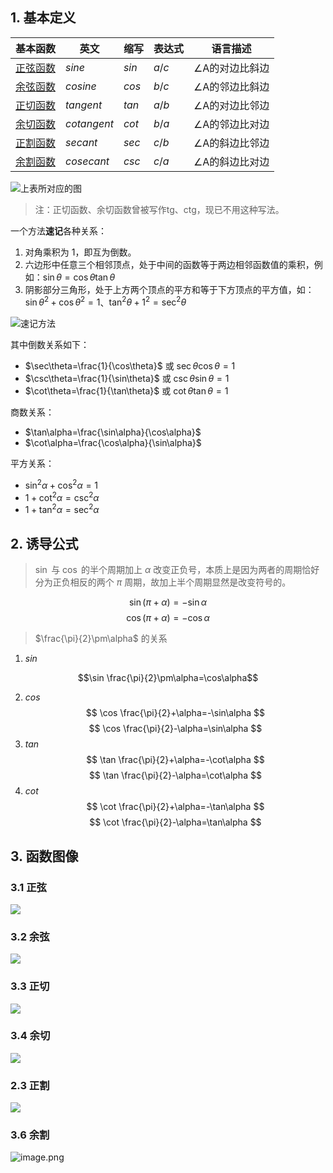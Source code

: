 ## 1. 基本定义

| 基本函数                                                                                                       | 英文          | 缩写    | 表达式   | 语言描述     |
| ---------------------------------------------------------------------------------------------------------- | ----------- | ----- | ----- | -------- |
| [正弦函数](https://baike.baidu.com/item/%E6%AD%A3%E5%BC%A6%E5%87%BD%E6%95%B0/9601948?fromModule=lemma_inlink)  | *sine*      | $sin$ | $a/c$ | ∠A的对边比斜边 |
| [余弦函数](https://baike.baidu.com/item/%E4%BD%99%E5%BC%A6%E5%87%BD%E6%95%B0/9602078?fromModule=lemma_inlink)  | *cosine*    | $cos$ | $b/c$ | ∠A的邻边比斜边 |
| [正切函数](https://baike.baidu.com/item/%E6%AD%A3%E5%88%87%E5%87%BD%E6%95%B0/10796488?fromModule=lemma_inlink) | *tangent*   | $tan$ | $a/b$ | ∠A的对边比邻边 |
| [余切函数](https://baike.baidu.com/item/%E4%BD%99%E5%88%87%E5%87%BD%E6%95%B0/10798631?fromModule=lemma_inlink) | *cotangent* | $cot$ | $b/a$ | ∠A的邻边比对边 |
| [正割函数](https://baike.baidu.com/item/%E6%AD%A3%E5%89%B2%E5%87%BD%E6%95%B0/10795811?fromModule=lemma_inlink) | *secant*    | $sec$ | $c/b$ | ∠A的斜边比邻边 |
| [余割函数](https://baike.baidu.com/item/%E4%BD%99%E5%89%B2%E5%87%BD%E6%95%B0/10606283?fromModule=lemma_inlink) | *cosecant*  | $csc$ | $c/a$ | ∠A的斜边比对边 |
![上表所对应的图](https://ccccooh.oss-cn-hangzhou.aliyuncs.com/img/202507290920936.svg)

> 注：正切函数、余切函数曾被写作tg、ctg，现已不用这种写法。


一个方法**速记**各种关系：

1. 对角乘积为 $1$，即互为倒数。
2. 六边形中任意三个相邻顶点，处于中间的函数等于两边相邻函数值的乘积，例如：$\sin \theta=\cos\theta \tan \theta$
3. 阴影部分三角形，处于上方两个顶点的平方和等于下方顶点的平方值，如：$\sin\theta^{2}+\cos\theta^{2}=1$、$\tan^{2}\theta+1^{2}=\sec ^{2}\theta$ 

![速记方法](https://ccccooh.oss-cn-hangzhou.aliyuncs.com/img/202507290937314.svg)

其中倒数关系如下：
- $\sec\theta=\frac{1}{\cos\theta}$ 或 $\sec\theta \cos\theta=1$
- $\csc\theta=\frac{1}{\sin\theta}$ 或 $\csc\theta \sin\theta=1$
- $\cot\theta=\frac{1}{\tan\theta}$ 或 $\cot\theta \tan\theta=1$

商数关系：
- $\tan\alpha=\frac{\sin\alpha}{\cos\alpha}$
- $\cot\alpha=\frac{\cos\alpha}{\sin\alpha}$

平方关系：
- $\sin ^{2}\alpha+\cos ^{2}\alpha=1$
- $1+\cot ^{2}\alpha=\csc ^{2}\alpha$
- $1+\tan ^{2}\alpha=\sec ^{2}\alpha$


## 2. 诱导公式

> $\sin$ 与 $\cos$ 的半个周期加上 $\alpha$ 改变正负号，本质上是因为两者的周期恰好分为正负相反的两个 $\pi$ 周期，故加上半个周期显然是改变符号的。

 $$\sin(\pi+\alpha)=-\sin\alpha$$
 $$\cos(\pi+\alpha)=-\cos\alpha$$

> $\frac{\pi}{2}\pm\alpha$ 的关系

1. $sin$

$$\sin \frac{\pi}{2}\pm\alpha=\cos\alpha$$

2. $cos$
$$
\cos \frac{\pi}{2}+\alpha=-\sin\alpha
$$
$$
\cos \frac{\pi}{2}-\alpha=\sin\alpha
$$
3. $tan$
$$
\tan \frac{\pi}{2}+\alpha=-\cot\alpha
$$
$$
\tan \frac{\pi}{2}-\alpha=\cot\alpha
$$
4. $cot$
$$
\cot \frac{\pi}{2}+\alpha=-\tan\alpha
$$
$$
\cot \frac{\pi}{2}-\alpha=\tan\alpha
$$


## 3. 函数图像

### 3.1 正弦

![](https://ccccooh.oss-cn-hangzhou.aliyuncs.com/img/202507291021523.png)

### 3.2 余弦


![](https://ccccooh.oss-cn-hangzhou.aliyuncs.com/img/202507291021923.png)

### 3.3 正切

![](https://ccccooh.oss-cn-hangzhou.aliyuncs.com/img/202507291022946.png)

### 3.4 余切

![](https://ccccooh.oss-cn-hangzhou.aliyuncs.com/img/202507291022761.png)
### 2.3 正割
![](https://ccccooh.oss-cn-hangzhou.aliyuncs.com/img/202507291022185.png)

### 3.6 余割
![image.png](https://ccccooh.oss-cn-hangzhou.aliyuncs.com/img/202508180232226.png)

